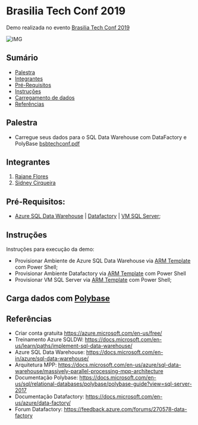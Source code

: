 
# Brasilia Tech Conf 2019
Demo realizada no evento  [Brasilia Tech Conf 2019](https://www.meetup.com/pt-BR/DevelopersBR/events/261655102/)


![IMG](https://github.com/sidneyocirqueira/bsbtechconf2019/blob/master/img/techconf.jpeg)

## Sumário
* [Palestra](#palestra)
* [Integrantes](#integrantes)
* [Pré-Requisitos](#prerequisitos)
* [Instruções](#instrucoes)
* [Carregamento de dados](#cargadedadoscompolybase)
* [Referências](#referencias)

## Palestra
* Carregue seus dados para o SQL Data Warehouse com DataFactory e PolyBase 
[bsbtechconf.pdf]()

## Integrantes
1. [Raiane Flores](https://www.linkedin.com/in/raiane-flores-borba-lins-07567463/) 
2. [Sidney Cirqueira](https://www.linkedin.com/in/sidneyoliveiracirqueira/)

## Pré-Requisitos:
* [Azure SQL Data Warehouse](https://azure.microsoft.com/en-in/services/sql-data-warehouse/) | [Datafactory](https://azure.microsoft.com/en-in/services/data-factory/) | [VM SQL Server](https://azure.microsoft.com/en-in/services/virtual-machines/sql-server/);

## Instruções
Instruções para execução da demo:
* Provisionar Ambiente de Azure SQL Data Warehouse via [ARM Template](https://github.com/sidneyocirqueira/agb2019-uberlandia-devops-sqldb/tree/master/arm) com Power Shell;
* Provisionar Ambiente Datafactory via [ARM Template](https://github.com/sidneyocirqueira/agb2019-uberlandia-devops-sqldb/tree/master/arm) com Power Shell
* Provisionar VM SQL Server via [ARM Template](https://github.com/sidneyocirqueira/agb2019-uberlandia-devops-sqldb/tree/master/arm) com Power Shell;

## Carga dados com [Polybase](https://docs.microsoft.com/en-us/sql/relational-databases/polybase/polybase-guide?view=sql-server-2017)

## Referências 
* Criar conta gratuita https://azure.microsoft.com/en-us/free/
* Treinamento Azure SQLDW: https://docs.microsoft.com/en-us/learn/paths/implement-sql-data-warehouse/
* Azure SQL Data Warehouse: https://docs.microsoft.com/en-in/azure/sql-data-warehouse/
* Arquitetura MPP: https://docs.microsoft.com/en-us/azure/sql-data-warehouse/massively-parallel-processing-mpp-architecture
* Documentação Polybase: https://docs.microsoft.com/en-us/sql/relational-databases/polybase/polybase-guide?view=sql-server-2017
* Documentação Datafactory: https://docs.microsoft.com/en-us/azure/data-factory/
* Forum Datafactory: https://feedback.azure.com/forums/270578-data-factory

 

